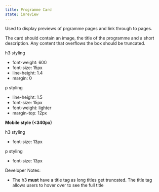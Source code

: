```yaml
---
title: Programme Card
state: inreview
---
```


Used to display previews of prgramme pages and link through to pages.

The card should contain an image, the title of the programme and a short description. Any content that overflows the box should be truncated.

h3 styling
- font-weight: 600
- font-size: 15px
- line-height: 1.4
- margin: 0

p styling
- line-height: 1.5
- font-size: 15px
- font-weight: lighter
- margin-top: 12px

**Mobile style (<340px)**

h3 styling
- font-size: 13px

p styling
- font-size: 13px

Developer Notes:
- The h3 **must** have a title tag as long titles get truncated. The title tag allows users to hover over to see the full title